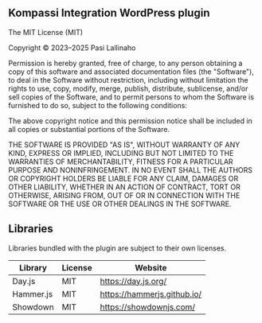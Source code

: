 ## Kompassi Integration WordPress plugin

The MIT License (MIT)

Copyright © 2023–2025 Pasi Lallinaho

Permission is hereby granted, free of charge, to any person obtaining a copy of this software and associated documentation files (the "Software"), to deal in the Software without restriction, including without limitation the rights to use, copy, modify, merge, publish, distribute, sublicense, and/or sell copies of the Software, and to permit persons to whom the Software is furnished to do so, subject to the following conditions:

The above copyright notice and this permission notice shall be included in all copies or substantial portions of the Software.

THE SOFTWARE IS PROVIDED "AS IS", WITHOUT WARRANTY OF ANY KIND, EXPRESS OR IMPLIED, INCLUDING BUT NOT LIMITED TO THE WARRANTIES OF MERCHANTABILITY, FITNESS FOR A PARTICULAR PURPOSE AND NONINFRINGEMENT. IN NO EVENT SHALL THE AUTHORS OR COPYRIGHT HOLDERS BE LIABLE FOR ANY CLAIM, DAMAGES OR OTHER LIABILITY, WHETHER IN AN ACTION OF CONTRACT, TORT OR OTHERWISE, ARISING FROM, OUT OF OR IN CONNECTION WITH THE SOFTWARE OR THE USE OR OTHER DEALINGS IN THE SOFTWARE.

## Libraries

Libraries bundled with the plugin are subject to their own licenses.

| Library            | License | Website                                              |
| ------------------ | ------- | ---------------------------------------------------- |
| Day.js             | MIT     | https://day.js.org/                                  |
| Hammer.js          | MIT     | https://hammerjs.github.io/                          |
| Showdown           | MIT     | https://showdownjs.com/                              |

